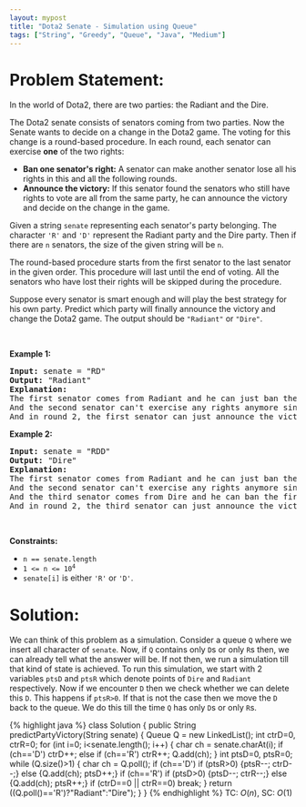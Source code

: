 ```yaml
---
layout: mypost
title: "Dota2 Senate - Simulation using Queue"
tags: ["String", "Greedy", "Queue", "Java", "Medium"]
---
```

# Problem Statement:
<p>In the world of Dota2, there are two parties: the Radiant and the Dire.</p>

<p>The Dota2 senate consists of senators coming from two parties. Now the Senate wants to decide on a change in the Dota2 game. The voting for this change is a round-based procedure. In each round, each senator can exercise <strong>one</strong> of the two rights:</p>

<ul>
	<li><strong>Ban one senator&#39;s right:</strong> A senator can make another senator lose all his rights in this and all the following rounds.</li>
	<li><strong>Announce the victory:</strong> If this senator found the senators who still have rights to vote are all from the same party, he can announce the victory and decide on the change in the game.</li>
</ul>

<p>Given a string <code>senate</code> representing each senator&#39;s party belonging. The character <code>&#39;R&#39;</code> and <code>&#39;D&#39;</code> represent the Radiant party and the Dire party. Then if there are <code>n</code> senators, the size of the given string will be <code>n</code>.</p>

<p>The round-based procedure starts from the first senator to the last senator in the given order. This procedure will last until the end of voting. All the senators who have lost their rights will be skipped during the procedure.</p>

<p>Suppose every senator is smart enough and will play the best strategy for his own party. Predict which party will finally announce the victory and change the Dota2 game. The output should be <code>&quot;Radiant&quot;</code> or <code>&quot;Dire&quot;</code>.</p>

<p>&nbsp;</p>
<p><strong class="example">Example 1:</strong></p>

<pre>
<strong>Input:</strong> senate = &quot;RD&quot;
<strong>Output:</strong> &quot;Radiant&quot;
<strong>Explanation:</strong> 
The first senator comes from Radiant and he can just ban the next senator&#39;s right in round 1. 
And the second senator can&#39;t exercise any rights anymore since his right has been banned. 
And in round 2, the first senator can just announce the victory since he is the only guy in the senate who can vote.
</pre>

<p><strong class="example">Example 2:</strong></p>

<pre>
<strong>Input:</strong> senate = &quot;RDD&quot;
<strong>Output:</strong> &quot;Dire&quot;
<strong>Explanation:</strong> 
The first senator comes from Radiant and he can just ban the next senator&#39;s right in round 1. 
And the second senator can&#39;t exercise any rights anymore since his right has been banned. 
And the third senator comes from Dire and he can ban the first senator&#39;s right in round 1. 
And in round 2, the third senator can just announce the victory since he is the only guy in the senate who can vote.
</pre>

<p>&nbsp;</p>
<p><strong>Constraints:</strong></p>

<ul>
	<li><code>n == senate.length</code></li>
	<li><code>1 &lt;= n &lt;= 10<sup>4</sup></code></li>
	<li><code>senate[i]</code> is either <code>&#39;R&#39;</code> or <code>&#39;D&#39;</code>.</li>
</ul>

# Solution:
We can think of this problem as a simulation. Consider a queue `Q` where we insert all character of `senate`. Now, if `Q` contains only `D`s or only `R`s then, we can already tell what the answer will be. If not then, we run a simulation till that kind of state is achieved. To run this simulation, we start with 2 variables `ptsD` and `ptsR` which denote points of `Dire` and `Radiant` respectively. Now if we encounter `D` then we check whether we can delete this `D`. This happens if `ptsR>0`. If that is not the case then we move the `D` back to the queue. We do this till the time `Q` has only `D`s or only `R`s.

 {% highlight java %} 
class Solution {
    public String predictPartyVictory(String senate) 
    {
        Queue<Character> Q = new LinkedList<Character>();
        int ctrD=0, ctrR=0;
        for (int i=0; i<senate.length(); i++)
        {
            char ch = senate.charAt(i);
            if (ch=='D') ctrD++;
            else if (ch=='R') ctrR++;
            Q.add(ch);
        }
        int ptsD=0, ptsR=0;
        while (Q.size()>1)
        {
            char ch = Q.poll();
            if (ch=='D') if (ptsR>0) {ptsR--; ctrD--;} else {Q.add(ch); ptsD++;}
            if (ch=='R') if (ptsD>0) {ptsD--; ctrR--;} else {Q.add(ch); ptsR++;}
            if (ctrD==0 || ctrR==0) break;
        }
        return ((Q.poll()=='R')?"Radiant":"Dire");
    }
}
 {% endhighlight %}
TC: $O(n)$, SC: $O(1)$